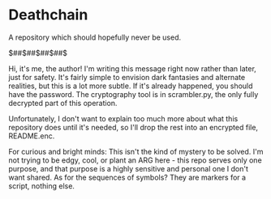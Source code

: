 # Deathchain
A repository which should hopefully never be used.

$##$##$##$##$

Hi, it's me, the author! I'm writing this message right now rather than later, just for safety.
It's fairly simple to envision dark fantasies and alternate realities, but this is a lot more subtle.
If it's already happened, you should have the password. The cryptography tool is in scrambler.py, the only fully decrypted part of this operation.

Unfortunately, I don't want to explain too much more about what this repository does until it's needed, so I'll drop the rest into an encrypted file, README.enc.

For curious and bright minds:
This isn't the kind of mystery to be solved. 
I'm not trying to be edgy, cool, or plant an ARG here - this repo serves only one purpose, and that purpose is a highly sensitive and personal one I don't want shared.
As for the sequences of symbols? They are markers for a script, nothing else.
